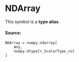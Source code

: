 # NDArray

This symbol is a **type alias**.



#### Source:

<pre class="devsite-click-to-copy prettyprint lang-py tfo-signature-link">
<code>NDArray = numpy.ndarray[
    Any,
    numpy.dtype[+_ScalarType_co]
]
</code></pre>



<!-- Placeholder for "Used in" -->
